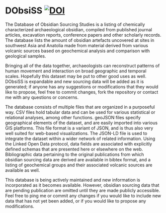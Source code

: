 DObsiSS
[![DOI](https://zenodo.org/badge/doi/10.5281/zenodo.55848.svg)](http://dx.doi.org/10.5281/zenodo.55848)
=======

The Database of Obsidian Sourcing Studies is a listing of chemically characterized archaeological obsidian, compiled from published journal articles, excavation reports, conference papers and other scholarly records. The database lists the amount of obsidian artefacts uncovered at sites in southwest Asia and Anatolia made from material derived from various volcanic sources based on geochemical analysis and comparison with geological samples.

Bringing all of the data together, archaeologists can reconstruct patterns of human movement and interaction on broad geographic and temporal scales. Hopefully this dataset may be put to other good uses as well. DObsiSS is expandable and new sourcing data will be added as it is generated; if anyone has any suggestions or modifications that they would like to propose, feel free to commit changes, fork the repository or contact me with any questions or concerns.

The database consists of multiple files that are organized in a purposeful way. CSV files hold tabular data and can be used for various statistical or relational analyses, among other functions. geoJSON files specify geographical elements of the dataset, and are easily imported into various GIS platforms. This file format is a variant of JSON, and is thus also very well suited for web-based visualizations. The JSON-LD file is used to integrate the dataset within a wider network of related information. Using the Linked Open Data protocol, data fields are associated with explicitly defined schemas that are presented here or elsewhere on the web. Bibliographic data pertaining to the original publications from which obsidian sourcing data are derived are available in bibtex format, and a listing of geochemical groups and their associated volcanic sources are available as well.

This database is being actively maintained and new information is incorporated as it becomes available. However, obsidian sourcing data that are pending publication are omitted until they are made publicly accessible. Feel free to ping me or commit any changes if you would like to include new data that has not yet been added, or if you would like to propose any modifications.
